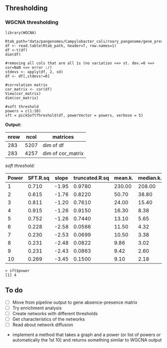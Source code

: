 ## Thresholding

### WGCNA thresholding

```{r}
library(WGCNA)

Rtab_path="data/pangenomes/Campylobacter_coli/roary_pangenome/gene_presence_absence.Rtab"
df <- read.table(Rtab_path, header=T, row.names=1)
df <-t(df)
dim(df)

#removing all cols that are all 1s (no variation <=> st. dev.=0 <=> cor=NaN <=> error :/)
stdevs <- apply(df, 2, sd)
df <- df[,stdevs!=0]

#correlation matrix
cor_matrix <- cor(df)
View(cor_matrix)
dim(cor_matrix)

#soft threshold
powers = c(1:10)
sft = pickSoftThreshold(df, powerVector = powers, verbose = 5)
```

__Output:__

| nrow | ncol | matrices     |
|------|------|--------------|
| 283  | 5207 | dim of df    |
| 283  | 4257 | dim of cor_matrix |

_soft threshold:_

| Power | SFT.R.sq | slope | truncated.R.sq | mean.k. | median.k. | max.k. |
|-------|----------|-------|----------------|---------|-----------|--------|
| 1     | 0.710    | -1.95 | 0.9780         | 230.00  | 208.00    | 665.0  |
| 2     | 0.615    | -1.76 | 0.8220         | 50.70   | 38.80     | 195.0  |
| 3     | 0.811    | -1.20 | 0.7610         | 24.00   | 15.40     | 104.0  |
| 4     | 0.915    | -1.26 | 0.9150         | 16.30   | 8.38      | 96.5   |
| 5     | 0.752    | -1.26 | 0.7440         | 13.10   | 5.65      | 93.1   |
| 6     | 0.228    | -2.58 | 0.0566         | 11.50   | 4.32      | 91.3   |
| 7     | 0.230    | -2.53 | 0.0699         | 10.50   | 3.38      | 90.4   |
| 8     | 0.231    | -2.48 | 0.0822         | 9.86    | 3.02      | 89.9   |
| 9     | 0.231    | -2.43 | 0.0863         | 9.42    | 2.60      | 89.6   |
| 10    | 0.269    | -3.45 | 0.1500         | 9.10    | 2.18      | 89.4   |

```{r}
> sft$power
[1] 4
```

## To do

- [ ] Move from pipeline output to gene absence-presence matrix
- [ ] Try enrichment analysis
- [ ] Create networks with different thresholds
- [ ] Get characteristics of the networks
- [ ] Read about network diffusion
- implement a method that takes a graph and a power (or list of powers or automatically the 1st 10) and returns something similar to WGCNA output